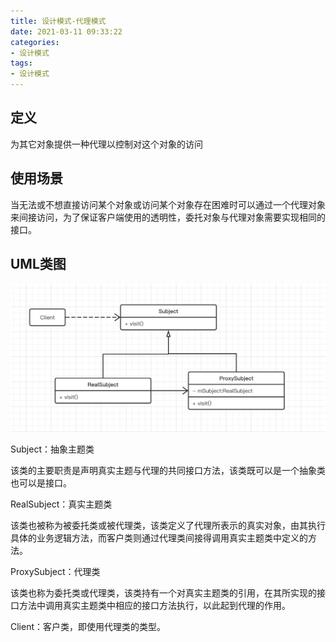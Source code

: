 ```yaml
---
title: 设计模式-代理模式
date: 2021-03-11 09:33:22
categories: 
- 设计模式
tags:
- 设计模式
---
```


## 定义

为其它对象提供一种代理以控制对这个对象的访问

## 使用场景

当无法或不想直接访问某个对象或访问某个对象存在困难时可以通过一个代理对象来间接访问，为了保证客户端使用的透明性，委托对象与代理对象需要实现相同的接口。



## UML类图

![](设计模式-代理模式/proxy.png)

Subject：抽象主题类

该类的主要职责是声明真实主题与代理的共同接口方法，该类既可以是一个抽象类也可以是接口。

RealSubject：真实主题类

该类也被称为被委托类或被代理类，该类定义了代理所表示的真实对象，由其执行具体的业务逻辑方法，而客户类则通过代理类间接得调用真实主题类中定义的方法。

ProxySubject：代理类

该类也称为委托类或代理类，该类持有一个对真实主题类的引用，在其所实现的接口方法中调用真实主题类中相应的接口方法执行，以此起到代理的作用。

Client：客户类，即使用代理类的类型。